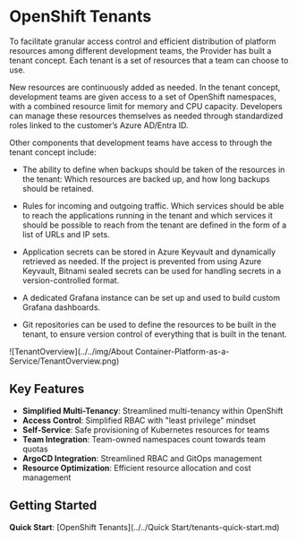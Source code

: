 # OpenShift Tenants

To facilitate granular access control and efficient distribution of platform resources among different development teams, the Provider has built a tenant concept. Each tenant is a set of resources that a team can choose to use.

New resources are continuously added as needed. In the tenant concept, development teams are given access to a set of OpenShift namespaces, with a combined resource limit for memory and CPU capacity. Developers can manage these resources themselves as needed through standardized roles linked to the customer’s Azure AD/Entra ID.

Other components that development teams have access to through the tenant concept include:

* The ability to define when backups should be taken of the resources in the tenant: Which resources are backed up, and how long backups should be retained.

* Rules for incoming and outgoing traffic. Which services should be able to reach the applications running in the tenant and which services it should be possible to reach from the tenant are defined in the form of a list of URLs and IP sets.

* Application secrets can be stored in Azure Keyvault and dynamically retrieved as needed. If the project is prevented from using Azure Keyvault, Bitnami sealed secrets can be used for handling secrets in a version-controlled format.

* A dedicated Grafana instance can be set up and used to build custom Grafana dashboards.

* Git repositories can be used to define the resources to be built in the tenant, to ensure version control of everything that is built in the tenant.

![TenantOverview](../../img/About Container-Platform-as-a-Service/TenantOverview.png)

## Key Features

* **Simplified Multi-Tenancy**: Streamlined multi-tenancy within OpenShift
* **Access Control**: Simplified RBAC with "least privilege" mindset
* **Self-Service**: Safe provisioning of Kubernetes resources for teams
* **Team Integration**: Team-owned namespaces count towards team quotas
* **ArgoCD Integration**: Streamlined RBAC and GitOps management
* **Resource Optimization**: Efficient resource allocation and cost management

## Getting Started

**Quick Start**: [OpenShift Tenants](../../Quick Start/tenants-quick-start.md)
